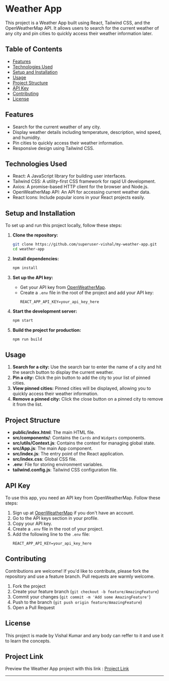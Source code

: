 # Weather App

This project is a Weather App built using React, Tailwind CSS, and the OpenWeatherMap API. It allows users to search for the current weather of any city and pin cities to quickly access their weather information later.

## Table of Contents
- [Features](#features)
- [Technologies Used](#technologies-used)
- [Setup and Installation](#setup-and-installation)
- [Usage](#usage)
- [Project Structure](#project-structure)
- [API Key](#api-key)
- [Contributing](#contributing)
- [License](#license)

## Features
- Search for the current weather of any city.
- Display weather details including temperature, description, wind speed, and humidity.
- Pin cities to quickly access their weather information.
- Responsive design using Tailwind CSS.

## Technologies Used
- React: A JavaScript library for building user interfaces.
- Tailwind CSS: A utility-first CSS framework for rapid UI development.
- Axios: A promise-based HTTP client for the browser and Node.js.
- OpenWeatherMap API: An API for accessing current weather data.
- React Icons: Include popular icons in your React projects easily.

## Setup and Installation
To set up and run this project locally, follow these steps:

1. **Clone the repository:**
    ```bash
    git clone https://github.com/superuser-vishal/my-weather-app.git
    cd weather-app
    ```

2. **Install dependencies:**
    ```bash
    npm install
    ```

3. **Set up the API key:**
    - Get your API key from [OpenWeatherMap](https://home.openweathermap.org/api_keys).
    - Create a `.env` file in the root of the project and add your API key:
      ```
      REACT_APP_API_KEY=your_api_key_here
      ```

4. **Start the development server:**
    ```bash
    npm start
    ```

5. **Build the project for production:**
    ```bash
    npm run build
    ```

## Usage
1. **Search for a city:** Use the search bar to enter the name of a city and hit the search button to display the current weather.
2. **Pin a city:** Click the pin button to add the city to your list of pinned cities.
3. **View pinned cities:** Pinned cities will be displayed, allowing you to quickly access their weather information.
4. **Remove a pinned city:** Click the close button on a pinned city to remove it from the list.

## Project Structure

- **public/index.html**: The main HTML file.
- **src/components/**: Contains the `Cards` and `Widgets` components.
- **src/utils/Context.js**: Contains the context for managing global state.
- **src/App.js**: The main App component.
- **src/index.js**: The entry point of the React application.
- **src/index.css**: Global CSS file.
- **.env**: File for storing environment variables.
- **tailwind.config.js**: Tailwind CSS configuration file.

## API Key
To use this app, you need an API key from OpenWeatherMap. Follow these steps:
1. Sign up at [OpenWeatherMap](https://home.openweathermap.org/users/sign_up) if you don't have an account.
2. Go to the API keys section in your profile.
3. Copy your API key.
4. Create a `.env` file in the root of your project.
5. Add the following line to the `.env` file:
    ```
    REACT_APP_API_KEY=your_api_key_here
    ```

## Contributing
Contributions are welcome! If you'd like to contribute, please fork the repository and use a feature branch. Pull requests are warmly welcome.

1. Fork the project
2. Create your feature branch (`git checkout -b feature/AmazingFeature`)
3. Commit your changes (`git commit -m 'Add some AmazingFeature'`)
4. Push to the branch (`git push origin feature/AmazingFeature`)
5. Open a Pull Request

## License
This project is made by Vishal Kumar and any body can reffer to it and use it to learn the concepts. 

## Project Link
Preview the Weather App project with this link  :   [Project Link](https://my-weather-app-khaki.vercel.app/)

---
